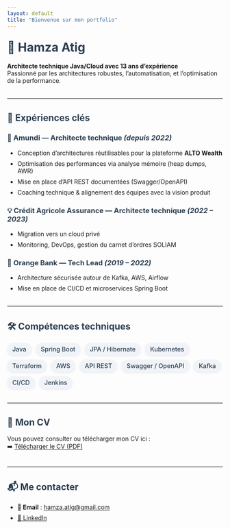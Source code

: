```yaml
---
layout: default
title: "Bienvenue sur mon portfolio"
---
```


<style>
h1, h2, h3 {
  color: #2c3e50;
  font-weight: bold;
  margin-top: 1.5rem;
}

ul {
  padding-left: 1.5rem;
  margin-top: 0.5rem;
  margin-bottom: 1.5rem;
}

li {
  margin-bottom: 0.5rem;
}

hr {
  border: 0;
  border-top: 1px solid #ddd;
  margin: 2rem 0;
}

.skills {
  display: flex;
  flex-wrap: wrap;
  gap: 10px;
  margin-top: 1rem;
}

.skills span {
  background-color: #f0f4f8;
  color: #2c3e50;
  padding: 6px 12px;
  border-radius: 50px;
  font-size: 0.9rem;
  font-weight: 500;
  box-shadow: 0 2px 5px rgba(0, 0, 0, 0.08);
  transition: all 0.2s ease-in-out;
}

.skills span:hover {
  background-color: #3498db;
  color: #fff;
  cursor: default;
}
</style>


# 👋 Hamza Atig

**Architecte technique Java/Cloud avec 13 ans d’expérience**  
Passionné par les architectures robustes, l’automatisation, et l’optimisation de la performance.

---
## 💼 Expériences clés

### 🏦 Amundi — Architecte technique *(depuis 2022)*
- Conception d’architectures réutilisables pour la plateforme **ALTO Wealth**
- Optimisation des performances via analyse mémoire (heap dumps, AWR)
- Mise en place d’API REST documentées (Swagger/OpenAPI)
- Coaching technique & alignement des équipes avec la vision produit

### 💡 Crédit Agricole Assurance — Architecte technique *(2022 – 2023)*
- Migration vers un cloud privé
- Monitoring, DevOps, gestion du carnet d’ordres SOLIAM

### 🏦 Orange Bank — Tech Lead *(2019 – 2022)*
- Architecture sécurisée autour de Kafka, AWS, Airflow
- Mise en place de CI/CD et microservices Spring Boot
---

## 🛠️ Compétences techniques

<div class="skills">
  <span>Java</span>
  <span>Spring Boot</span>
  <span>JPA / Hibernate</span>
  <span>Kubernetes</span>
  <span>Terraform</span>
  <span>AWS</span>
  <span>API REST</span>
  <span>Swagger / OpenAPI</span>
  <span>Kafka</span>
  <span>CI/CD</span>
  <span>Jenkins</span>
</div>


---

## 📄 Mon CV

Vous pouvez consulter ou télécharger mon CV ici :  
➡️ [Télécharger le CV (PDF)](/assets/CV_Hamza_Atig_FR.pdf)

---

## 📬 Me contacter

- **📧 Email** : hamza.atig@gmail.com  
- [💼 LinkedIn](https://www.linkedin.com/in/hamza-%F0%9F%92%BB-atig-88760559/)  
